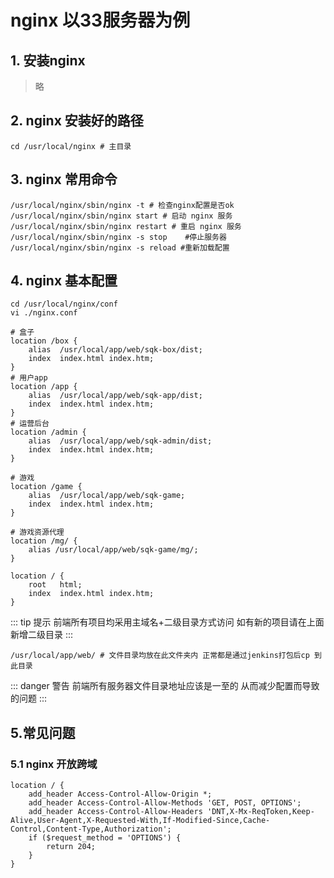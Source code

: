 # nginx 以33服务器为例
## 1. 安装nginx
> 略
## 2. nginx 安装好的路径
```shell
cd /usr/local/nginx # 主目录
```
## 3. nginx 常用命令
```shell
/usr/local/nginx/sbin/nginx -t # 检查nginx配置是否ok
/usr/local/nginx/sbin/nginx start # 启动 nginx 服务
/usr/local/nginx/sbin/nginx restart # 重启 nginx 服务
/usr/local/nginx/sbin/nginx -s stop    #停止服务器 
/usr/local/nginx/sbin/nginx -s reload #重新加载配置
```

## 4. nginx 基本配置
```shell
cd /usr/local/nginx/conf
vi ./nginx.conf
```

```nginx
# 盒子
location /box {
    alias  /usr/local/app/web/sqk-box/dist;
    index  index.html index.htm;
}
# 用户app
location /app {
    alias  /usr/local/app/web/sqk-app/dist;
    index  index.html index.htm;
}
# 运营后台
location /admin {
    alias  /usr/local/app/web/sqk-admin/dist;
    index  index.html index.htm;
}

# 游戏
location /game {
    alias  /usr/local/app/web/sqk-game;
    index  index.html index.htm;
}

# 游戏资源代理
location /mg/ {
    alias /usr/local/app/web/sqk-game/mg/;
}

location / {
    root   html;
    index  index.html index.htm;
}
```

::: tip 提示
前端所有项目均采用主域名+二级目录方式访问 如有新的项目请在上面新增二级目录
:::

```shell
/usr/local/app/web/ # 文件目录均放在此文件夹内 正常都是通过jenkins打包后cp 到此目录
```

::: danger 警告
前端所有服务器文件目录地址应该是一至的 从而减少配置而导致的问题
:::

## 5.常见问题
### 5.1 nginx 开放跨域
```nginx
location / {
    add_header Access-Control-Allow-Origin *;
    add_header Access-Control-Allow-Methods 'GET, POST, OPTIONS';
    add_header Access-Control-Allow-Headers 'DNT,X-Mx-ReqToken,Keep-Alive,User-Agent,X-Requested-With,If-Modified-Since,Cache-Control,Content-Type,Authorization';
    if ($request_method = 'OPTIONS') {
        return 204;
    }
}
```